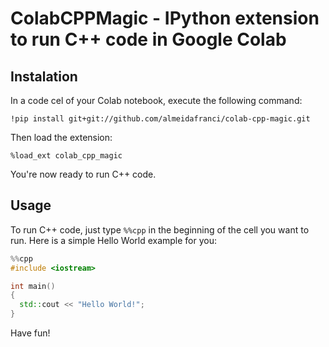 # ColabCPPMagic - IPython extension to run C++ code in Google Colab

## Instalation
In a code cel of your Colab notebook, execute the following command:

```
!pip install git+git://github.com/almeidafranci/colab-cpp-magic.git
```

Then load the extension:

```
%load_ext colab_cpp_magic
```

You're now ready to run C++ code.

## Usage
To run C++ code, just type `%%cpp` in the beginning of the cell you want to run. Here is a simple Hello World example for you:

```cpp
%%cpp
#include <iostream>

int main()
{
  std::cout << "Hello World!";
}
```

Have fun!
